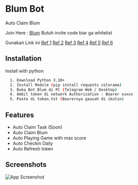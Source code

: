 
# Blum Bot
Auto Claim Blum

Join Here : [Blum](t.me/BlumCryptoBot/app?startapp=ref_lHZLjPuq0F)
Butuh invite code biar ga whitelist

Gunakan Link ini 
[Ref 1](https://t.me/BlumCryptoBot/app?startapp=ref_lHZLjPuq0F)
[Ref 2](https://t.me/BlumCryptoBot/app?startapp=ref_Hmj2vqfa9K)
[Ref 3](https://t.me/BlumCryptoBot/app?startapp=ref_92NqxwUBXs)
[Ref 4](https://t.me/BlumCryptoBot/app?startapp=ref_9L6lSvIQWZ)
[Ref 5](https://t.me/BlumCryptoBot/app?startapp=ref_RRmkW0OLcM)
[Ref 6](https://t.me/BlumCryptoBot/app?startapp=ref_1e5FprnLac)




## Installation

Install with python

```bash
  1. Download Python 3.10+
  2. Install Module (pip install requests colorama)
  3. Buka Bot Blum di PC (Telegram Web / Desktop)
  4. Ambil token di network Authorization : Bearer xxxxx
  5. Paste di token.txt (Bearernya gausah di ikutin)
```


## Features

- Auto Claim Task (Soon)
- Auto Claim Blum
- Auto Playing Game with max score
- Auto Checkin Daily
- Auto Refresh token

## Screenshots

![App Screenshot](https://i.ibb.co.com/BBJtKwp/Cuplikan-layar-2024-06-01-190624.png)

